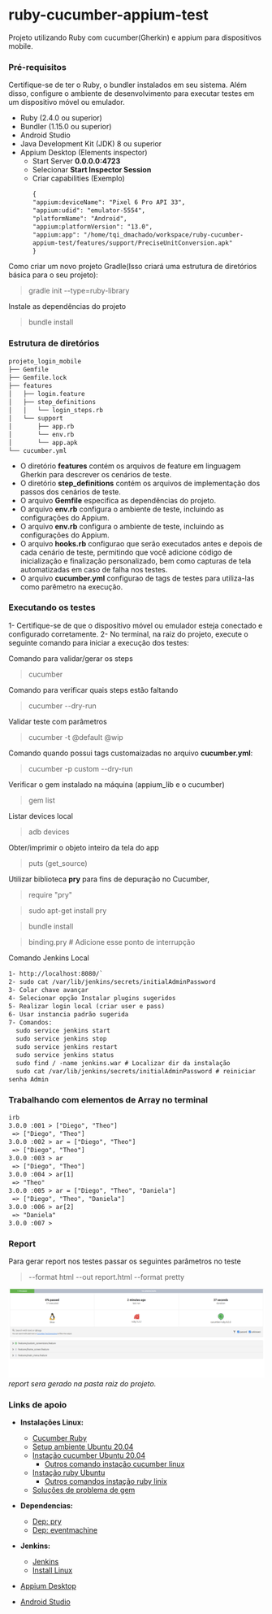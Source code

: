 # ruby-cucumber-appium-test
Projeto utilizando Ruby com cucumber(Gherkin) e appium para dispositivos mobile.

### Pré-requisitos
Certifique-se de ter o Ruby, o bundler instalados em seu sistema. Além disso, configure o ambiente de desenvolvimento para executar testes em um dispositivo móvel ou emulador.
- Ruby (2.4.0 ou superior)
- Bundler (1.15.0 ou superior)
- Android Studio
- Java Development Kit (JDK) 8 ou superior
- Appium Desktop (Elements inspector)
  - Start Server **0.0.0.0:4723**
  - Selecionar **Start Inspector Session**
  - Criar capabilities (Exemplo)
    ```
    {
    "appium:deviceName": "Pixel 6 Pro API 33",
    "appium:udid": "emulator-5554",
    "platformName": "Android",
    "appium:platformVersion": "13.0",
    "appium:app": "/home/tqi_dmachado/workspace/ruby-cucumber-appium-test/features/support/PreciseUnitConversion.apk"
    }
    ```

Como criar um novo projeto Gradle(Isso criará uma estrutura de diretórios básica para o seu projeto):
> gradle init --type=ruby-library 

Instale as dependências do projeto
> bundle install


### Estrutura de diretórios
````
projeto_login_mobile
├── Gemfile 
├── Gemfile.lock
├── features 
│   ├── login.feature  
│   ├── step_definitions 
│   │   └── login_steps.rb
│   └── support
│       ├── app.rb
│       └── env.rb 
│       └── app.apk 
└── cucumber.yml
````
- O diretório **features** contém os arquivos de feature em linguagem Gherkin para descrever os cenários de teste.
- O diretório **step_definitions** contém os arquivos de implementação dos passos dos cenários de teste.
- O arquivo **Gemfile** especifica as dependências do projeto.
- O arquivo **env.rb** configura o ambiente de teste, incluindo as configurações do Appium.
- O arquivo **env.rb** configura o ambiente de teste, incluindo as configurações do Appium.
- O arquivo **hooks.rb** configurao que serão executados antes e depois de cada cenário de teste, permitindo que você adicione código de inicialização e finalização personalizado, bem como capturas de tela automatizadas em caso de falha nos testes.
- O arquivo **cucumber.yml** configurao de tags de testes para utiliza-las como parêmetro na execução.

### Executando os testes
1- Certifique-se de que o dispositivo móvel ou emulador esteja conectado e configurado corretamente.
2- No terminal, na raiz do projeto, execute o seguinte comando para iniciar a execução dos testes:

Comando para validar/gerar os steps
> cucumber 

Comando para verificar quais steps estão faltando
> cucumber --dry-run

Validar teste com parâmetros
> cucumber -t @default @wip

Comando quando possui tags customaizadas no arquivo **cucumber.yml**:
> cucumber -p custom --dry-run

Verificar o gem instalado na máquina (appium_lib e o cucumber)
> gem list

Listar devices local
> adb devices

Obter/imprimir o objeto inteiro da tela do app
> puts (get_source)

Utilizar biblioteca **pry** para fins de depuração no Cucumber,
> require "pry"

> sudo apt-get install pry

> bundle install

> binding.pry # Adicione esse ponto de interrupção

Comando Jenkins Local
```
1- http://localhost:8080/`
2- sudo cat /var/lib/jenkins/secrets/initialAdminPassword
3- Colar chave avançar
4- Selecionar opção Instalar plugins sugeridos
5- Realizar login local (criar user e pass)
6- Usar instancia padrão sugerida
7- Comandos:
  sudo service jenkins start
  sudo service jenkins stop
  sudo service jenkins restart
  sudo service jenkins status
  sudo find / -name jenkins.war # Localizar dir da instalação
  sudo cat /var/lib/jenkins/secrets/initialAdminPassword # reiniciar senha Admin
```


### Trabalhando com elementos de Array no terminal
```
irb
3.0.0 :001 > ["Diego", "Theo"]
 => ["Diego", "Theo"] 
3.0.0 :002 > ar = ["Diego", "Theo"]
 => ["Diego", "Theo"] 
3.0.0 :003 > ar
 => ["Diego", "Theo"] 
3.0.0 :004 > ar[1]
 => "Theo" 
3.0.0 :005 > ar = ["Diego", "Theo", "Daniela"]
 => ["Diego", "Theo", "Daniela"] 
3.0.0 :006 > ar[2]
 => "Daniela" 
3.0.0 :007 > 
```

### Report
Para gerar report nos testes passar os seguintes parâmetros no teste
> --format html --out report.html --format pretty

![img.png](img.png)
*report sera gerado na pasta raiz do projeto.*

### Links de apoio

* **Instalações Linux:**
  * [Cucumber Ruby](https://github.com/cucumber/cucumber-ruby)
  * [Setup ambiente Ubuntu 20.04 ](https://gorails.com/setup/ubuntu/20.04)
  * [Instação cucumber Ubuntu 20.04](https://installati.one/install-cucumber-ubuntu-20-04/)
    * [Outros comando instação cucumber linux](https://www.thelinuxfaq.com/ubuntu/ubuntu-16-04-lts-xenial-xerus/cucumber?type=uninstall)
  * [Instação ruby Ubuntu](https://phoenixnap.com/kb/install-ruby-ubuntu)
    * [Outros comandos instação ruby linix](https://www.thelinuxfaq.com/ubuntu/ubuntu-17-04-zesty-zapus/ruby-full?type=uninstall)
  * [Soluções de problema de gem](https://bundler.io/blog/2019/05/14/solutions-for-cant-find-gem-bundler-with-executable-bundle.html)
* **Dependencias:**
  * [Dep: pry](https://rubygems.org/gems/pry/versions/0.14.1)
  * [Dep: eventmachine](https://rubygems.org/gems/eventmachine/versions/1.2.7)
* **Jenkins:**
  * [Jenkins](https://www.jenkins.io/download/)
  * [Install Linux](https://pkg.jenkins.io/debian/)
  
* [Appium Desktop](https://github.com/appium/appium-desktop/releases) 
* [Android Studio](https://developer.android.com/studio)



